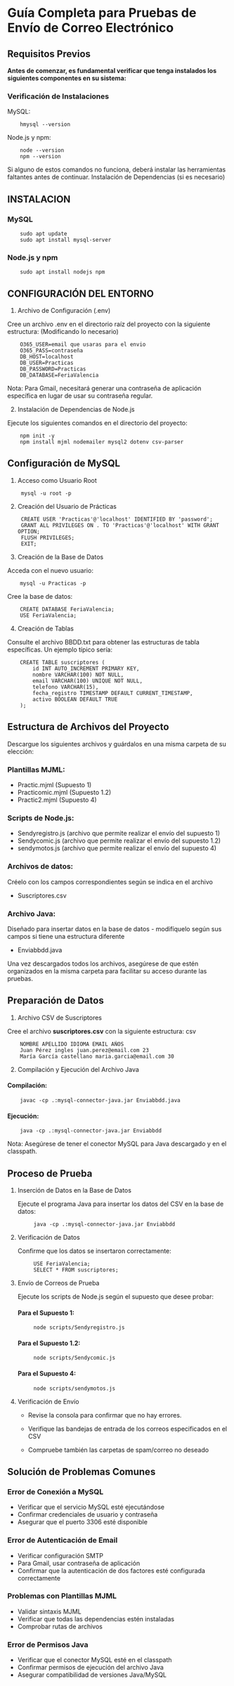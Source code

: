 # Guía Completa para Pruebas de Envío de Correo Electrónico
## Requisitos Previos

**Antes de comenzar, es fundamental verificar que tenga instalados los siguientes componentes en su sistema:**

### Verificación de Instalaciones
MySQL:
    
        hmysql --version

Node.js y npm:

        node --version
        npm --version
    
Si alguno de estos comandos no funciona, deberá instalar las herramientas faltantes antes de continuar.
Instalación de Dependencias (si es necesario)

## INSTALACION
### MySQL

        sudo apt update
        sudo apt install mysql-server

### Node.js y npm

        sudo apt install nodejs npm

## CONFIGURACIÓN DEL ENTORNO
1. Archivo de Configuración (.env)

Cree un archivo .env en el directorio raíz del proyecto con la siguiente estructura: (Modificando lo necesario)
        
        O365_USER=email que usaras para el envio
        O365_PASS=contraseña
        DB_HOST=localhost
        DB_USER=Practicas
        DB_PASSWORD=Practicas
        DB_DATABASE=FeriaValencia

Nota: Para Gmail, necesitará generar una contraseña de aplicación específica en lugar de usar su contraseña regular.

2. Instalación de Dependencias de Node.js

Ejecute los siguientes comandos en el directorio del proyecto:

        npm init -y
        npm install mjml nodemailer mysql2 dotenv csv-parser

## Configuración de MySQL

1. Acceso como Usuario Root

        mysql -u root -p

2. Creación del Usuario de Prácticas

        CREATE USER 'Practicas'@'localhost' IDENTIFIED BY 'password';
        GRANT ALL PRIVILEGES ON . TO 'Practicas'@'localhost' WITH GRANT OPTION;
        FLUSH PRIVILEGES;
        EXIT;

3. Creación de la Base de Datos

Acceda con el nuevo usuario:

        mysql -u Practicas -p

Cree la base de datos:

        CREATE DATABASE FeriaValencia;
        USE FeriaValencia;

4. Creación de Tablas

Consulte el archivo BBDD.txt para obtener las estructuras de tabla específicas. Un ejemplo típico sería:

        CREATE TABLE suscriptores (
            id INT AUTO_INCREMENT PRIMARY KEY,
            nombre VARCHAR(100) NOT NULL,
            email VARCHAR(100) UNIQUE NOT NULL,
            telefono VARCHAR(15),
            fecha_registro TIMESTAMP DEFAULT CURRENT_TIMESTAMP,
            activo BOOLEAN DEFAULT TRUE
        );

## Estructura de Archivos del Proyecto

Descargue los siguientes archivos y guárdalos en una misma carpeta de su elección:

### Plantillas MJML:

-   Practic.mjml (Supuesto 1)
-   Practicomic.mjml (Supuesto 1.2)
-   Practic2.mjml (Supuesto 4)

### Scripts de Node.js:

-   Sendyregistro.js (archivo que permite realizar el envío del supuesto 1)
-   Sendycomic.js (archivo que permite realizar el envío del supuesto 1.2)
-   sendymotos.js (archivo que permite realizar el envío del supuesto 4)

### Archivos de datos:

Créelo con los campos correspondientes según se indica en el archivo
-   Suscriptores.csv 

### Archivo Java:

Diseñado para insertar datos en la base de datos - modifíquelo según sus campos si tiene una estructura diferente
-   Enviabbdd.java 

Una vez descargados todos los archivos, asegúrese de que estén organizados en la misma carpeta para facilitar su acceso durante las pruebas.

## Preparación de Datos
1. Archivo CSV de Suscriptores

Cree el archivo **suscriptores.csv** con la siguiente estructura:
        csv
        
        NOMBRE APELLIDO IDIOMA EMAIL AÑOS 
        Juan Pérez ingles juan.perez@email.com 23
        María García castellano maria.garcia@email.com 30

2. Compilación y Ejecución del Archivo Java
#### Compilación:
        javac -cp .:mysql-connector-java.jar Enviabbdd.java
#### Ejecución:
        java -cp .:mysql-connector-java.jar Enviabbdd
Nota: Asegúrese de tener el conector MySQL para Java descargado y en el classpath.

## Proceso de Prueba
1. Inserción de Datos en la Base de Datos

    Ejecute el programa Java para insertar los datos del CSV en la base de datos:
    
            java -cp .:mysql-connector-java.jar Enviabbdd

2. Verificación de Datos

    Confirme que los datos se insertaron correctamente:
    
            USE FeriaValencia;
            SELECT * FROM suscriptores;

3. Envío de Correos de Prueba

    Ejecute los scripts de Node.js según el supuesto que desee probar:

    #### Para el Supuesto 1:

            node scripts/Sendyregistro.js

    #### Para el Supuesto 1.2:
    
            node scripts/Sendycomic.js
    
    #### Para el Supuesto 4:
    
            node scripts/sendymotos.js

4. Verificación de Envío

   -   Revise la consola para confirmar que no hay errores.
   -   Verifique las bandejas de entrada de los correos especificados en el CSV
    
   -   Compruebe también las carpetas de spam/correo no deseado

## Solución de Problemas Comunes
### Error de Conexión a MySQL

- Verificar que el servicio MySQL esté ejecutándose
- Confirmar credenciales de usuario y contraseña
- Asegurar que el puerto 3306 esté disponible

### Error de Autenticación de Email

- Verificar configuración SMTP
- Para Gmail, usar contraseña de aplicación
- Confirmar que la autenticación de dos factores esté configurada correctamente

### Problemas con Plantillas MJML

- Validar sintaxis MJML
- Verificar que todas las dependencias estén instaladas
- Comprobar rutas de archivos

### Error de Permisos Java

- Verificar que el conector MySQL esté en el classpath
- Confirmar permisos de ejecución del archivo Java
- Asegurar compatibilidad de versiones Java/MySQL


